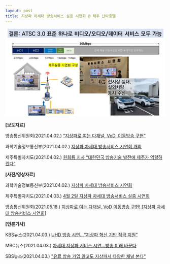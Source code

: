 ```yaml
---
layout: post
title: 지상파 차세대 방송서비스 실증 시연회 @ 제주 난타호텔
---
```



![그림](/images/jeju-2021-04.jpg)

**[보도자료]**

방송통신위원회(2021.04.02.) [“지상파로 여는 다채널, VoD, 이동방송 구현”](https://www.korea.kr/news/pressReleaseView.do?newsId=156444603)

과학기술정보통신부(2021.04.02.) [지상파 차세대 방송서비스 시연회 개최](https://www.korea.kr/news/pressReleaseView.do?newsId=156444601)

제주특별자치도(2021.04.02.) [원희룡 지사 “대한민국 방송기술 발전에 제주가 역할하겠다”](https://www.jeju.go.kr/news/bodo/list.htm?act=view&seq=1308439)



**[사진/영상자료]**

과학기술정보통신부(2021.04.02.) [지상파 차세대 방송서비스 시연회](https://www.korea.kr/news/policyPhotoView.do?themekey=dept_activity&bbsKey=40801)

제주특별자치도(2021.04.03.) [4월 2일 지상파 차세대 방송서비스 실증 시연회](https://www.jeju.go.kr/dojisa/news/gallery.htm?act=view&seq=1308763)

방송통신위원회(2021.05.18.) [지상파로 여는 다채널, VoD 이동방송 구현! [지상파 차세대 방송서비스 시연회]](https://youtu.be/XZCh1V-iHdE)



**[언론기사]**

KBS뉴스(2021.04.03.) [UHD 방송 시연…“지상파 혁신 기반 적극 지원”](https://news.kbs.co.kr/news/view.do?ncd=5154024)

MBC뉴스(2021.04.03.) [차세대 지상파 서비스 시연…방송 미래 바꾼다](https://imnews.imbc.com/replay/2021/nwtoday/article/6138013_34943.html)

SBS뉴스(2021.04.03.) ["유료 방송 가입 않고도 지상파서 다양한 채널 본다"](https://news.sbs.co.kr/news/endPage.do?news_id=N1006266696)



